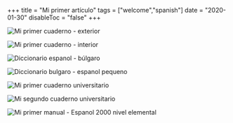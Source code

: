 +++
title = "Mi primer artículo"
tags = ["welcome","spanish"]
date = "2020-01-30"
disableToc = "false"
+++

![Mi primer cuaderno - exterior](/mi-primer-cuaderno-exterior.jpg)

![Mi primer cuaderno - interior](/mi-primer-cuaderno-interior.jpg)

![Diccionario espanol - búlgaro](/diccionario-espanol-bulgaro.jpg)

![Diccionario bulgaro - espanol pequeno](/diccionario-bulgaro-espanol-pequeno.jpg)

![Mi primer cuaderno universitario](/mi-primer-cuaderno-universitario.jpg)

![Mi segundo cuaderno universitario](/mi-segundo-cuaderno-universitario.jpg)

![Mi primer manual - Espanol 2000 nivel elemental](/espanol2000.jpg)
